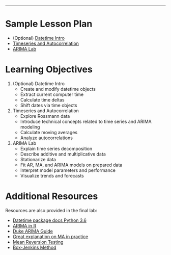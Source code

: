 ---
# Sample Lesson Plan

* (Optional) [Datetime Intro](datetime_intro_SOL.ipynb)
* [Timeseries and Autocorrelation](timeseries_autocorrelation.ipynb)
* [ARIMA Lab](ARIMA_SOL.ipynb)


# Learning Objectives

1. (Optional) Datetime Intro
	- Create and modify datetime objects
	- Extract current computer time
	- Calculate time deltas
	- Shift dates via time objects
2. Timeseries and Autocorrelation
	- Explore Rossmann data
	- Introduce technical concepts related to time series and ARIMA modeling
	- Calculate moving averages
	- Analyze autocorrelations
3. ARIMA Lab
	- Explain time series decomposition
	- Describe additive and multiplicative data
	- Stationarize data
	- Fit AR, MA, and ARIMA models on prepared data
	- Interpret model parameters and performance
	- Visualize trends and forecasts

# Additional Resources

Resources are also provided in the final lab:

- [Datetime package docs Python 3.6](https://docs.python.org/3.6/library/datetime.html)
- [ARIMA in R](https://www.otexts.org/fpp/8/5)
- [Duke ARIMA Guide](https://people.duke.edu/~rnau/411arim2.htm)
- [Great explanation on MA in practice](http://stats.stackexchange.com/questions/164824/moving-average-ma-process-numerical-intuition)
- [Mean Reversion Testing](https://www.quantstart.com/articles/Basics-of-Statistical-Mean-Reversion-Testing)
- [Box-Jenkins Method](https://en.wikipedia.org/wiki/Box–Jenkins_method)
